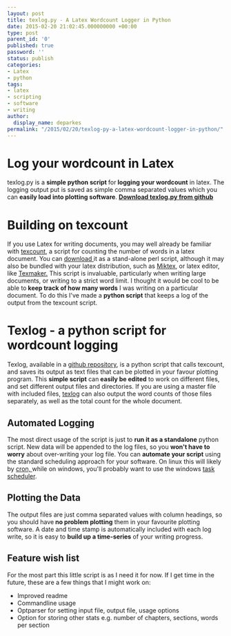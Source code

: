 ```yaml
---
layout: post
title: texlog.py - A Latex Wordcount Logger in Python
date: 2015-02-20 21:02:45.000000000 +00:00
type: post
parent_id: '0'
published: true
password: ''
status: publish
categories:
- Latex
- python
tags:
- latex
- scripting
- software
- writing
author:
  display_name: deparkes
permalink: "/2015/02/20/texlog-py-a-latex-wordcount-logger-in-python/"
---
```

<h1>Log your wordcount in Latex</h1>
texlog.py is a <strong>simple python script </strong>for<strong> logging your wordcount</strong> in latex. The logging output put is saved as simple comma separated values which you can <strong>easily load into plotting software</strong>.
<strong><a href="https://github.com/deparkes/texlog">Download texlog.py from github</a></strong>
<h1>Building on texcount</h1>
If you use Latex for writing documents, you may well already be familiar with <a href="http://app.uio.no/ifi/texcount/">texcount</a>, a script for counting the number of words in a latex document. You can <a href="http://app.uio.no/ifi/texcount/">download </a>it as a stand-alone perl script, although it may also be bundled with your latex distribution, such as <a href="http://miktex.org/">Miktex</a>, or latex editor, like <a href="http://www.xm1math.net/texmaker/">Texmaker.</a>
This script is invaluable, particularly when writing large documents, or writing to a strict word limit. I thought it would be cool to be able to<strong> keep track of how many words</strong> I was writing on a particular document.
To do this I've made a <strong>python script</strong> that keeps a log of the output from the texcount script.
<h1>Texlog - a python script for wordcount logging</h1>
Texlog, available in a <a href="https://github.com/deparkes/texlog">github repository</a>, is a python script that calls texcount, and saves its output as text files that can be plotted in your favour plotting program.
This <strong>simple script</strong> can<strong> easily be edited</strong> to work on different files, and set different output files and directories.
If you are using a master file with included files, <a href="https://github.com/deparkes/texlog">texlog</a> can also output the word counts of those files separately, as well as the total count for the whole document.
<h2>Automated Logging</h2>
The most direct usage of the script is just to <strong>run it as a standalone</strong> python script. New data will be appended to the log files, so you <strong>won't have to worry</strong> about over-writing your log file.
You can <strong>automate your script</strong> using the standard scheduling approach for your software. On linux this will likely by <a title="crontab" href="{{site.baseurl}}/2014/05/17/crontab/">cron, </a>while on windows, you'll probably want to use the windows <a href="http://www.7tutorials.com/how-create-task-basic-task-wizard">task scheduler</a>.
<h2>Plotting the Data</h2>
The output files are just comma separated values with column headings, so you should have<strong> no problem plotting</strong> them in your favourite plotting software.
A date and time stamp is automatically included with each log write, so it is easy to <strong>build up a time-series</strong> of your writing progress.
<h2>Feature wish list</h2>
For the most part this little script is as I need it for now. If I get time in the future, these are a few things that I might work on:
<ul>
<li>Improved readme</li>
<li>Commandline usage</li>
<li>Optparser for setting input file, output file, usage options</li>
<li>Option for storing other stats e.g. number of chapters, sections, words per section</li>
</ul>
